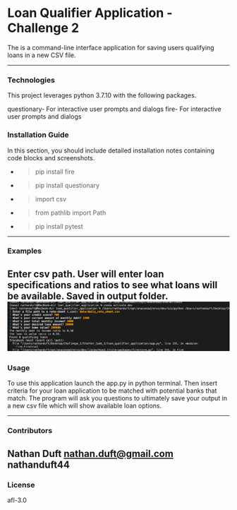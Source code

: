 
# Loan Qualifier Application - Challenge 2

The is a command-line interface application for saving users qualifying loans in a new CSV file. 

---

### Technologies

This project leverages python 3.7.10 with the following packages.


questionary- For interactive user prompts and dialogs
fire- For interactive user prompts and dialogs

### Installation Guide

In this section, you should include detailed installation notes containing code blocks and screenshots.
* >pip install fire
* >pip install questionary
* >import csv
* >from pathlib import Path
* >pip install pytest

---

### Examples

Enter csv path. User will enter loan specifications and ratios to see what loans will be available. Saved in output folder.
![Image 1](Starter_Code_2/loan_qualifier_application/Images/image1.png)
---

### Usage

To use this application launch the app.py in python terminal. Then insert criteria for your loan application to be matched with potential banks that match. The program will ask you questions to ultimately save your output in a new csv file which will show available loan options. 

---

### Contributors

Nathan Duft
nathan.duft@gmail.com
nathanduft44
---

### License

afl-3.0
